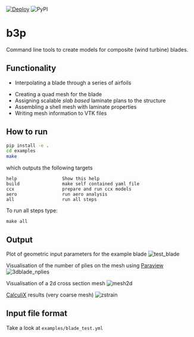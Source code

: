 [![Deploy](https://github.com/wr1/b3p/actions/workflows/python-publish.yml/badge.svg)](https://github.com/wr1/b3p/actions/workflows/python-publish.yml)
![PyPI](https://img.shields.io/pypi/v/b3p)


# b3p 
Command line tools to create models for composite (wind turbine) blades. 

## Functionality
- Interpolating a blade through a series of airfoils
<!-- - Aligning airfoils to create maximum building height over a straight shearweb -->
- Creating a quad mesh for the blade
- Assigning scalable *slab based* laminate plans to the structure
- Assembling a shell mesh with laminate properties
- Writing mesh information to VTK files

## How to run
```sh
pip install -e . 
cd examples
make
```
which outputs the following targets
```
help                 Show this help
build                make self contained yaml file 
ccx                  prepare and run ccx models
aero                 run aero analysis
all                  run all steps
```
To run all steps type:
```
make all
``` 
## Output
Plot of geometric input parameters for the example blade
![test_blade](https://user-images.githubusercontent.com/8971152/148471383-7f652a84-447a-4db0-81e2-2e27b1785745.png)

Visualisation of the number of plies on the mesh using [Paraview](https://paraview.org)
![3dblade_nplies](https://user-images.githubusercontent.com/8971152/148471469-61fb3efb-1789-4667-97b4-11b9e36d2e73.png)

Visualisation of a 2d cross section mesh 
![mesh2d](https://user-images.githubusercontent.com/8971152/148645980-51c36e1a-89e1-469d-aeea-49bf5adf4070.png)

[CalculiX](http://www.dhondt.de/) results (very coarse mesh)
![zstrain](https://user-images.githubusercontent.com/8971152/151350188-0a6f31bf-5f0e-457b-b6cb-438bb10b4c91.png)


## Input file format
Take a look at ```examples/blade_test.yml```


